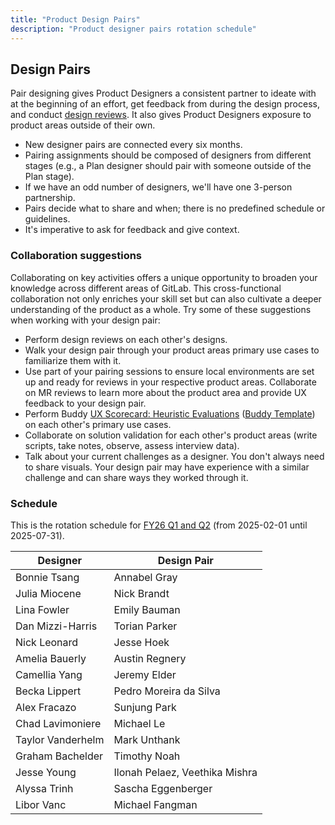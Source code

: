 ```yaml
---
title: "Product Design Pairs"
description: "Product designer pairs rotation schedule"
---
```


## Design Pairs

Pair designing gives Product Designers a consistent partner to ideate with at the beginning of an effort, get feedback from during the design process, and conduct [design reviews](/handbook/product/ux/product-designer/#design-reviews). It also gives Product Designers exposure to product areas outside of their own.

- New designer pairs are connected every six months.
- Pairing assignments should be composed of designers from different stages (e.g., a Plan designer should pair with someone outside of the Plan stage).
- If we have an odd number of designers, we'll have one 3-person partnership.
- Pairs decide what to share and when; there is no predefined schedule or guidelines.
- It's imperative to ask for feedback and give context.

### Collaboration suggestions

Collaborating on key activities offers a unique opportunity to broaden your knowledge across different areas of GitLab. This cross-functional collaboration not only enriches your skill set but can also cultivate a deeper understanding of the product as a whole. Try some of these suggestions when working with your design pair:

- Perform design reviews on each other's designs.
- Walk your design pair through your product areas primary use cases to familiarize them with it.
- Use part of your pairing sessions to ensure local environments are set up and ready for reviews in your respective product areas. Collaborate on MR reviews to learn more about the product area and provide UX feedback to your design pair.
- Perform Buddy [UX Scorecard: Heuristic Evaluations](/handbook/product/ux/ux-scorecards/#option-a-conduct-a-heuristic-evaluation) ([Buddy Template](https://gitlab.com/gitlab-org/gitlab-design/-/blob/master/.gitlab/issue_templates/Heuristic%20Buddy%20UX%20Scorecard.md)) on each other's primary use cases.
- Collaborate on solution validation for each other's product areas (write scripts, take notes, observe, assess interview data).
- Talk about your current challenges as a designer. You don't always need to share visuals. Your design pair may have experience with a similar challenge and can share ways they worked through it.

### Schedule

This is the rotation schedule for [FY26 Q1 and Q2](/handbook/finance/#fiscal-year) (from 2025-02-01 until 2025-07-31).

<!-- TIP: To update the table below, create the schedule in a temporary spreadsheet, and then copy/paste the rows into an online markdown generator (https://www.google.com/search?q=copy-table-in-excel-and-paste-as-a-markdown-table) -->

| Designer          | Design Pair            |
|-------------------|------------------------|
| Bonnie Tsang      | Annabel Gray           |
| Julia Miocene     | Nick Brandt            |
| Lina Fowler       | Emily Bauman           |
| Dan Mizzi-Harris  | Torian Parker          |
| Nick Leonard      | Jesse Hoek             |
| Amelia Bauerly    | Austin Regnery         |
| Camellia Yang     | Jeremy Elder           |
| Becka Lippert     | Pedro Moreira da Silva |
| Alex Fracazo      | Sunjung Park           |
| Chad Lavimoniere  | Michael Le             |
| Taylor Vanderhelm | Mark Unthank           |
| Graham Bachelder  | Timothy Noah           |
| Jesse Young       | Ilonah Pelaez, Veethika Mishra |
| Alyssa Trinh      | Sascha Eggenberger     |
| Libor Vanc        | Michael Fangman        |
